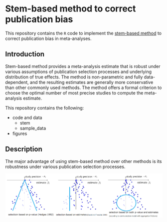 # Stem-based method to correct publication bias
This repository contains the `R` code to implement the [stem-based method](https://economics.mit.edu/files/12424) to correct publication bias in meta-analyses.

## Introduction
Stem-based method provides a meta-analysis estimate that is robust under various assumptions of publication selection processes and underlying distribution of true effects. The method is non-parametric and fully data-dependent, and the resulting estimates are generally more conservative than other commonly used methods. The method offers a formal criterion to choose the optimal number of most precise studies to compute the meta-analysis estimate.

This repository contains the following:
* code and data
  * stem
  * sample_data
* figures

## Description
The major advantage of using stem-based method over other methods is its robustness under various publication selection processes. 

![Figure 1](https://github.com/Chishio318/stem-based_method/blob/master/figures/funnel_vertical0.png)
